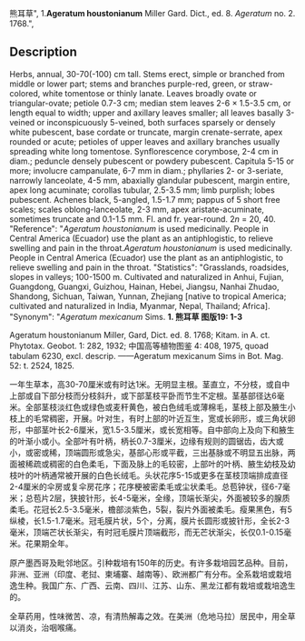 熊耳草",
1.**Ageratum houstonianum** Miller Gard. Dict., ed. 8. *Ageratum* no. 2. 1768.",

## Description
Herbs, annual, 30-70(-100) cm tall. Stems erect, simple or branched from middle or lower part; stems and branches purple-red, green, or straw-colored, white tomentose or thinly lanate. Leaves broadly ovate or triangular-ovate; petiole 0.7-3 cm; median stem leaves 2-6 × 1.5-3.5 cm, or length equal to width; upper and axillary leaves smaller; all leaves basally 3-veined or inconspicuously 5-veined, both surfaces sparsely or densely white pubescent, base cordate or truncate, margin crenate-serrate, apex rounded or acute; petioles of upper leaves and axillary branches usually spreading white long tomentose. Synflorescence corymbose, 2-4 cm in diam.; peduncle densely pubescent or powdery pubescent. Capitula 5-15 or more; involucre campanulate, 6-7 mm in diam.; phyllaries 2- or 3-seriate, narrowly lanceolate, 4-5 mm, abaxially glandular pubescent, margin entire, apex long acuminate; corollas tubular, 2.5-3.5 mm; limb purplish; lobes pubescent. Achenes black, 5-angled, 1.5-1.7 mm; pappus of 5 short free scales; scales oblong-lanceolate, 2-3 mm, apex aristate-acuminate, sometimes truncate and 0.1-1.5 mm. Fl. and fr. year-round. 2*n* = 20, 40.
  "Reference": "*Ageratum houstonianum* is used medicinally. People in Central America (Ecuador) use the plant as an antiphlogistic, to relieve swelling and pain in the throat.*Ageratum houstonianum* is used medicinally. People in Central America (Ecuador) use the plant as an antiphlogistic, to relieve swelling and pain in the throat.
  "Statistics": "Grasslands, roadsides, slopes in valleys; 100-1500 m. Cultivated and naturalized in Anhui, Fujian, Guangdong, Guangxi, Guizhou, Hainan, Hebei, Jiangsu, Nanhai Zhudao, Shandong, Sichuan, Taiwan, Yunnan, Zhejiang [native to tropical America; cultivated and naturalized in India, Myanmar, Nepal, Thailand; Africa].
  "Synonym": "*Ageratum mexicanum* Sims.
**1. 熊耳草 图版19: 1-3**

Ageratum houstonianum Miller, Gard, Dict. ed. 8. 1768; Kitam. in A. ct. Phytotax. Geobot. 1: 282, 1932; 中国高等植物图鉴 4: 408, 1975, quoad tabulam 6230, excl. descrip. ——Ageratum mexicanum Sims in Bot. Mag. 52: t. 2524, 1825.

一年生草本，高30-70厘米或有时达1米。无明显主根。茎直立，不分枝，或自中上部或自下部分枝而分枝斜升，或下部茎枝平卧而节生不定根。茎基部径达6毫米。全部茎枝淡红色或绿色或麦秆黄色，被白色绒毛或薄棉毛，茎枝上部及腋生小枝上的毛常稠密，开展。叶对生，有时上部的叶近互生，宽或长卵形，或三角状卵形，中部茎叶长2-6厘米，宽1.5-3.5厘米，或长宽相等。自中部向上及向下和腋生的叶渐小或小。全部叶有叶柄，柄长0.7-3厘米，边缘有规则的圆锯齿，齿大或小，或密或稀，顶端圆形或急尖，基部心形或平截，三出基脉或不明显五出脉，两面被稀疏或稠密的白色柔毛，下面及脉上的毛较密，上部叶的叶柄、腋生幼枝及幼枝叶的叶柄通常被开展的白色长绒毛。头状花序5-15或更多在茎枝顶端排成直径2-4厘米的伞房或复伞房花序；花序梗被密柔毛或尘状柔毛。总苞钟状，径6-7毫米；总苞片2层，狭披针形，长4-5毫米，全缘，顶端长渐尖，外面被较多的腺质柔毛。花冠长2.5-3.5毫米，檐部淡紫色，5裂，裂片外面被柔毛。瘦果黑色，有5纵棱，长1.5-1.7毫米。冠毛膜片状，5个，分离，膜片长圆形或披针形，全长2-3毫米，顶端芒状长渐尖，有时冠毛膜片顶端截形，而无芒状渐尖，长仅0.1-0.15毫米。花果期全年。

原产墨西哥及毗邻地区。引种栽培有150年的历史。有许多栽培园艺品种。目前，非洲、亚洲（印度、老挝、柬埔寨、越南等）、欧洲都广有分布。全系栽培或栽培逸生种。我国广东、广西、云南、四川、江苏、山东、黑龙江都有栽培或栽培逸生的。

全草药用，性味微苦、凉，有清热解毒之效。在美洲（危地马拉）居民中，用全草以消炎，治咽喉痛。
